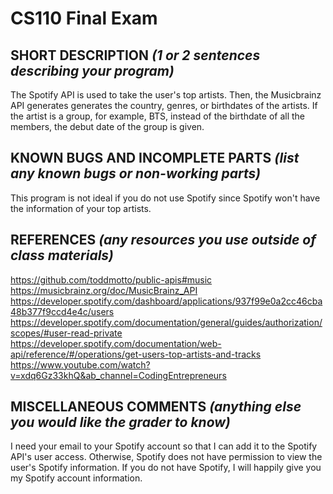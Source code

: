 # CS110 Final Exam

## SHORT DESCRIPTION *(1 or 2 sentences describing your program)*
The Spotify API is used to take the user's top artists. Then, the Musicbrainz API generates generates the country, genres, or birthdates of the artists. If the artist is a group, for example, BTS, instead of the birthdate of all the members, the debut date of the group is given.

## KNOWN BUGS AND INCOMPLETE PARTS *(list any known bugs or non-working parts)*
This program is not ideal if you do not use Spotify since Spotify won't have the information of your top artists.

## REFERENCES *(any resources you use outside of class materials)*
https://github.com/toddmotto/public-apis#music
https://musicbrainz.org/doc/MusicBrainz_API
https://developer.spotify.com/dashboard/applications/937f99e0a2cc46cba48b377f9ccd4e4c/users
https://developer.spotify.com/documentation/general/guides/authorization/scopes/#user-read-private
https://developer.spotify.com/documentation/web-api/reference/#/operations/get-users-top-artists-and-tracks
https://www.youtube.com/watch?v=xdq6Gz33khQ&ab_channel=CodingEntrepreneurs

## MISCELLANEOUS COMMENTS *(anything else you would like the grader to know)*
I need your email to your Spotify account so that I can add it to the Spotify API's user access. Otherwise, Spotify does not have permission to view the user's Spotify information. If you do not have Spotify, I will happily give you my Spotify account information.